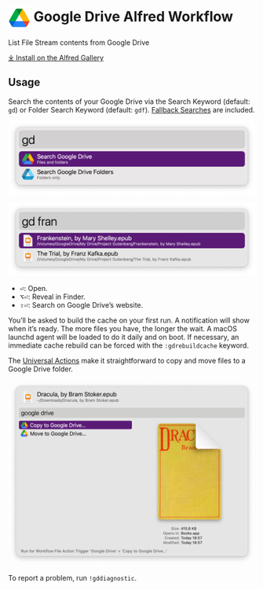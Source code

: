 # <img src='Workflow/icon.png' width='45' align='center' alt='icon'> Google Drive Alfred Workflow

List File Stream contents from Google Drive

<a href='https://alfred.app/workflows/alfredapp/google-drive'>⤓ Install on the Alfred Gallery</a>

## Usage

Search the contents of your Google Drive via the Search Keyword (default: `gd`) or Folder Search Keyword (default: `gdf`). [Fallback Searches](https://www.alfredapp.com/help/features/default-results/fallback-searches/) are included.

![Alfred search for gd](Workflow/images/about/gd.png)

![Alfred search for gd fran](Workflow/images/about/gdfran.png)

* <kbd>⏎</kbd>: Open.
* <kbd>⌥</kbd><kbd>⏎</kbd>: Reveal in Finder.
* <kbd>⇧</kbd><kbd>⏎</kbd>: Search on Google Drive’s website.

You’ll be asked to build the cache on your first run. A notification will show when it’s ready. The more files you have, the longer the wait. A macOS launchd agent will be loaded to do it daily and on boot. If necessary, an immediate cache rebuild can be forced with the `:gdrebuildcache` keyword.

The [Universal Actions](https://www.alfredapp.com/help/features/universal-actions/) make it straightforward to copy and move files to a Google Drive folder.

![File Actions for Google Drive copy and mode](Workflow/images/about/fileaction.png)

To report a problem, run `!gddiagnostic`.
